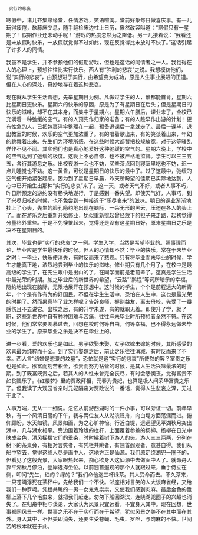      实行的悲哀 

   寒假中，诸儿齐集缘缘堂，任情游戏，笑语喧阗。堂前好象每日做喜庆事。有一儿玩得疲倦，欹藤床少息，随手翻检床边柱上日历，愀然改容叫道：“寒假只有一星期了！假期作业还未动手呢！”游戏的热度忽然为之降低。另一儿接着说：“我看还是未放假时快乐，一放假就觉得不过如此，现在反觉得比未放时不快了。”这话引起了许多人的同情。 

   我虽不是学生，并不参预他们的假期游戏，但也是这话的同情者之一人。我觉得在人的心理上，预想往往比实行快乐。西人有“胜利的悲哀”之说。我想模仿他们，说“实行的悲哀”，由预想进于实行，由希望变为成功，原是人生事业展进的正道。但在人心的深处，奇妙地存在着这种悲哀。 

   现在就从学生生活着想，先举星期日为例。凡做过学生的人，谁都能首肯，星期六比星期日更快乐。星期六的快乐的原因，原是为了有星期日在后头；但是星期日的快乐的滋味，却不在其本身，而集中于星期六。星期六午膳后，课业未了，全校已充满着一种弛缓的空气。有的人预先作归家的准备；有的人趁早作出游的计划！更有性急的人，已把包裹洋伞整理在一起，预备退课后一拿就走了。最后一课毕，退出教室的时候，欢乐的空气更加浓重了。有的唱着歌出来，有的笑谈着出来，年幼的跳舞着出来。先生们为环境所感，在这些时候大都暂把校规放宽，对于这等骚乱佯作不见不闻。其实他们也是真心地爱好这种弛缓的空气的。星期六晚上，学校中的空气达到了弛缓的极度。这晚上不必自修，也不被严格地监督。学生可以三三五五，各行其游息之乐。出校夜游一会也不妨，买些茶点回到寝室里吃也不妨，迟一点儿睡觉也不妨。这一黄昏，可说是星期日的快乐的最中了。过了这最中，弛缓的空气便开始紧张起来。因为到了星期日早晨，昨天所盼望的佳期已实际地达到，人心中已开始生出那种“实行的悲哀”来了。这一天，或者天气不好，或者人事不巧，昨日所预定的游约没有畅快地遂行，于是感到一番失望。即使天气好，人事巧，到了兴尽归校的时候，也不免尝到一种接近于“乐尽哀来”的滋味。明日的课业渐渐地挂上了心头，先生的脸孔隐约地出现在脑际，一朵无形的黑云，压迫在各人的头上了。而在游乐之后重新开始修业，犹似重新挑起曾经放下的担子来走路，起初觉得分量格外重些。于是不免懊恨起来，觉得还是没有这星期日好，原来星期日之乐是决不在星期日的。 

   其次，毕业也是“实行的悲哀”之一例。学生入学，当然是希望毕业的。照事理而论，毕业应是学生最快乐的时候。但人的心情却不然：毕业的快乐，常在于未毕业之时；一毕业，快乐便消失，有时反而来了悲哀。只有将毕业而未毕业的时候，学生才能真正地，浓烈地尝到毕业的快乐的滋味。修业期只有几个月了，在校中是最高级的学生了，在先生眼中是出山的了，在同学面前是老前辈了。这真是学生生活中最光荣的时期。加之毕业后的新世界的希望，“云路”“鹏程”等词所暗示的幸福，隐约地出现在脑际，无限地展开在预想中。这时候的学生，个个是前程远大的新青年，个个是有作有为的好国民。不但在学生生活中，恐怕在人生中，这也是最光荣的时期了。然而果真毕了业怎样呢？告辞良师，握别益友，离去母校，先受了一番感伤且不去说它。出校之后，有的升学未遂，有的就职无着。即使升了学，就了职，这些新世界中自有种种困难与苦痛，往往与未毕业时所预想者全然不符。在这时候，他们常常要羡慕过去，回想在校时何等自由，何等幸福，巴不得永远做未毕业的学生了。原来毕业之乐是决不在毕业上的。 

   进一步看，爱的欢乐也是如此。男子欲娶未娶，女子欲嫁未嫁的时候，其所感受的欢喜最为纯粹而十全。到了实行娶嫁之后，前此之乐往往消减，有时反而来了不幸。西人言“结婚是恋爱的坟墓”，恐怕就是这“实行的悲哀”所使然的罢？富贵之乐也是如此。欲富而刻苦积金，欲贵而努力钻营的时候，是其人生活兴味最浓的时期。到了既富既贵之后，若其人的人性未曾完全丧尽，有时会感懊丧，觉得富贵不如贫贱乐了。《红楼梦》里的贾政拜相，元春为贵妃，也算是极人间荣华富贵之乐了。但我读了大观园省亲时元妃隔帘对贾政说的一番话，觉得人生悲哀之深，无过于此了。 

   人事万端，无从一一细说。忽忆从前游西湖时的一件小事，可以旁证一切。前年早秋，有一个风清日丽的下午，我与两位友人从湖滨泛舟，向白堤方面荡漾而进。俯仰顾盼，水天如镜，风景如画，为之心旷神怡。行近白堤，远远望见平湖秋月突出湖中，几与湖水相平。旁边围着玲珑的栏杆，上面覆着参差的杨柳。杨柳在日光中映成金色，清风摇摆它们的垂条，时时拂着树下游人的头。游人三三两两，分列在树下的茶桌旁，有相对言笑者，有凭栏共眺者，有翘首遐观者，意甚自得。我们从船中望去，觉得这些人尽是画中人，这地方正是仙源。我们原定绕湖兜一圈子的，但看见了这般光景，大家眼热起来，痴心欲身入这仙源中去做画中人了。就命舟人靠平湖秋月停泊，登岸选择坐位。以前翘首遐观的那个人就跟过来，垂手侍立在侧，叩问“先生，红的？绿的？”我们命他泡三杯绿茶。其人受命而去。不久茶来，一只苍蝇浮死在茶杯中，先给我们一个不快。邻座相对言笑的人大谈麻雀经，又给我们一种罗唣。凭栏共眺的一男一女鬼鬼祟祟，又使我们感到肉麻。最后金色的垂柳上落下几个毛虫来，就把我们赶走。匆匆下船回湖滨，连绕湖兜圈子的兴趣也消失了。在归舟中相与谈论，大家认为风景只宜远看，不宜身入其中。现在回想，世事都同风景一样。世事之乐不在于实行而在于希望，犹似风景之美不在其中而在其外。身入其中，不但美即消失，还要生受苍蝇、毛虫、罗唣，与肉麻的不快。世间苦的根本就在于此。 

